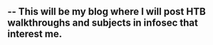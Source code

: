 --
This will be my blog where I will post HTB walkthroughs and subjects in infosec that interest me.
--
